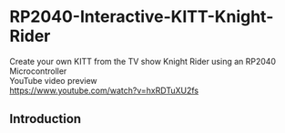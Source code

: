 # RP2040-Interactive-KITT-Knight-Rider
Create your own KITT from the TV show Knight Rider using an RP2040 Microcontroller  <br />
YouTube video preview  <br />
https://www.youtube.com/watch?v=hxRDTuXU2fs
## Introduction
